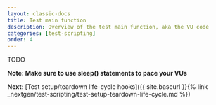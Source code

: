 ```yaml
---
layout: classic-docs
title: Test main function
description: Overview of the test main function, aka the VU code
categories: [test-scripting]
order: 4
---
```


TODO

**Note: Make sure to use sleep() statements to pace your VUs**

**Next**: [Test setup/teardown life-cycle hooks]({{ site.baseurl }}{% link _nextgen/test-scripting/test-setup-teardown-life-cycle.md %})